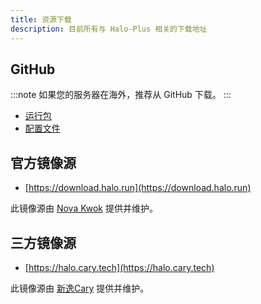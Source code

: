 ```yaml
---
title: 资源下载
description: 目前所有与 Halo-Plus 相关的下载地址
---
```


## GitHub

:::note
如果您的服务器在海外，推荐从 GitHub 下载。
:::

- [运行包](https://github.com/nineya/halo-plus/releases)
- [配置文件](https://github.com/halo-dev/halo-common)

## 官方镜像源

- [https://download.halo.run](https://download.halo.run)

此镜像源由 [Nova Kwok](https://nova.moe/) 提供并维护。

## 三方镜像源

- [https://halo.cary.tech](https://halo.cary.tech)

此镜像源由 [新逸Cary](https://blog.xinac.cn) 提供并维护。
